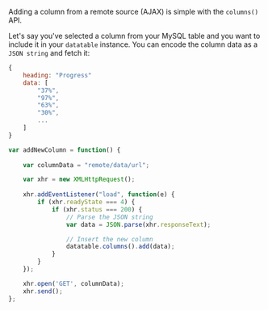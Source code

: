 Adding a column from a remote source (AJAX) is simple with the `columns()` API.

Let's say you've selected a column from your MySQL table and you want to include it in your `datatable` instance. You can encode the column data as a `JSON string` and fetch it:
```javascript
{
    heading: "Progress"
    data: [
        "37%",
        "97%",
        "63%",
        "30%",
        ...
    ]
}
```


```javascript
var addNewColumn = function() {
	
    var columnData = "remote/data/url";

    var xhr = new XMLHttpRequest();	
	
    xhr.addEventListener("load", function(e) {
        if (xhr.readyState === 4) {
            if (xhr.status === 200) {
                // Parse the JSON string
                var data = JSON.parse(xhr.responseText);

                // Insert the new column
                datatable.columns().add(data);
            }
        }
    });

    xhr.open('GET', columnData);
    xhr.send();
};
```